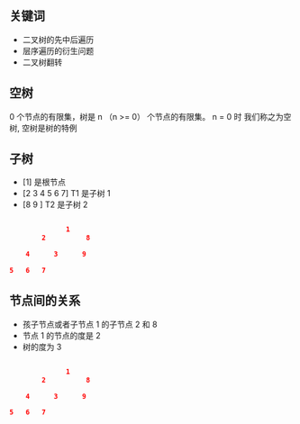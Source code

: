 ## 关键词

- 二叉树的先中后遍历
- 层序遍历的衍生问题
- 二叉树翻转

## 空树

0 个节点的有限集，树是 n （n >= 0） 个节点的有限集。 n = 0 时 我们称之为空树, 空树是树的特例

## 子树

- [1] 是根节点
- [2 3 4 5 6 7] T1 是子树 1
- [8 9 ] T2 是子树 2

```json

              1
        2          8

    4      3      9

5   6   7
```

## 节点间的关系

- 孩子节点或者子节点 1 的子节点 2 和 8
- 节点 1 的节点的度是 2
- 树的度为 3

```json

              1
        2          8

    4      3      9

5   6   7
```

